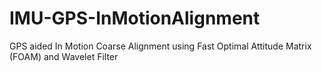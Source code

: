 # IMU-GPS-InMotionAlignment
GPS aided In Motion Coarse Alignment using Fast Optimal Attitude Matrix (FOAM) and Wavelet Filter
